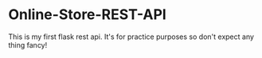 # Online-Store-REST-API
This is my first flask rest api. It's for practice purposes so don't expect any thing fancy!
